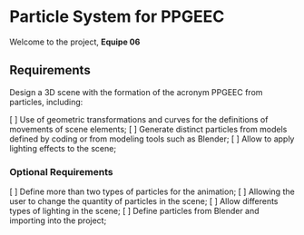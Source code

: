 # Particle System for PPGEEC

Welcome to the project, **Equipe 06**

## Requirements

Design a 3D scene with the formation of the acronym PPGEEC from particles, including:

[ ] Use of geometric transformations and curves for the definitions of movements of scene elements;
[ ] Generate distinct particles from models defined by coding or from modeling tools such as Blender;
[ ] Allow to apply lighting effects to the scene;

### Optional Requirements

[ ] Define more than two types of particles for the animation;
[ ] Allowing the user to change the quantity of particles in the scene;
[ ] Allow differents types of lighting in the scene;
[ ] Define particles from Blender and importing into the project;
